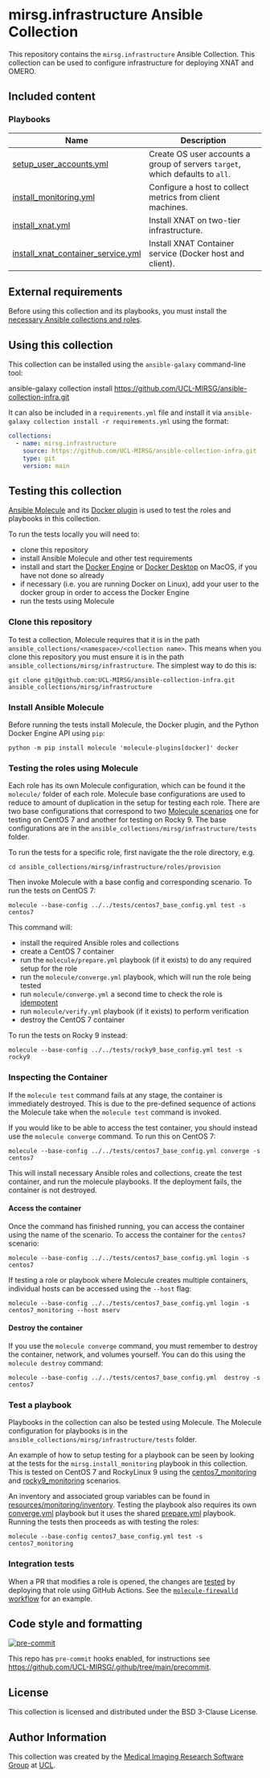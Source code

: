 # mirsg.infrastructure Ansible Collection

This repository contains the `mirsg.infrastructure` Ansible Collection. This
collection can be used to configure infrastructure for deploying XNAT and OMERO.

## Included content

### Playbooks

| Name                                                                               | Description                                                                   |
| ---------------------------------------------------------------------------------- | ----------------------------------------------------------------------------- |
| [setup_user_accounts.yml](playbooks/setup_user_accounts.yml)                       | Create OS user accounts a group of servers `target`, which defaults to `all`. |
| [install_monitoring.yml](playbooks/install_monitoring.yml)                         | Configure a host to collect metrics from client machines.                     |
| [install_xnat.yml](playbooks/install_xnat.yml)                                     | Install XNAT on two-tier infrastructure.                                      |
| [install_xnat_container_service.yml](playbooks/install_xnat_container_service.yml) | Install XNAT Container service (Docker host and client).                      |

## External requirements

Before using this collection and its playbooks, you must install the [necessary
Ansible collections and roles](meta/requirements.yml).

## Using this collection

This collection can be installed using the `ansible-galaxy` command-line tool:

ansible-galaxy collection install
https://github.com/UCL-MIRSG/ansible-collection-infra.git

It can also be included in a `requirements.yml` file and install it via
`ansible-galaxy collection install -r requirements.yml` using the format:

```yaml
collections:
  - name: mirsg.infrastructure
    source: https://github.com/UCL-MIRSG/ansible-collection-infra.git
    type: git
    version: main
```

## Testing this collection

[Ansible Molecule](https://ansible.readthedocs.io/projects/molecule/) and its
[Docker plugin](https://github.com/ansible-community/molecule-plugins) is used
to test the roles and playbooks in this collection.

To run the tests locally you will need to:

- clone this repository
- install Ansible Molecule and other test requirements
- install and start the [Docker Engine](https://docs.docker.com/engine/install/)
  or [Docker Desktop](https://www.docker.com/products/docker-desktop/) on MacOS,
  if you have not done so already
- if necessary (i.e. you are running Docker on Linux), add your user to the
  docker group in order to access the Docker Engine
- run the tests using Molecule

### Clone this repository

To test a collection, Molecule requires that it is in the path
`ansible_collections/<namespace>/<collection name>`. This means when you clone
this repository you must ensure it is in the path
`ansible_collections/mirsg/infrastructure`. The simplest way to do this is:

```shell
git clone git@github.com:UCL-MIRSG/ansible-collection-infra.git ansible_collections/mirsg/infrastructure
```

### Install Ansible Molecule

Before running the tests install Molecule, the Docker plugin, and the Python
Docker Engine API using `pip`:

```shell
python -m pip install molecule 'molecule-plugins[docker]' docker
```

### Testing the roles using Molecule

Each role has its own Molecule configuration, which can be found it the `molecule/`
folder of each role. Molecule base configurations are used to reduce to amount
of duplication in the setup for testing each role. There are two base configurations
that correspond to two [Molecule
scenarios](https://ansible.readthedocs.io/projects/molecule/getting-started/#molecule-scenarios)
one for testing on CentOS 7 and another for testing on Rocky 9. The base configurations
are in the `ansible_collections/mirsg/infrastructure/tests` folder.

To run the tests for a specific role, first navigate the the role directory, e.g.

```shell
cd ansible_collections/mirsg/infrastructure/roles/provision
```

Then invoke Molecule with a base config and corresponding scenario. To run the
tests on CentOS 7:

```shell
molecule --base-config ../../tests/centos7_base_config.yml test -s centos7
```

This command will:

- install the required Ansible roles and collections
- create a CentOS 7 container
- run the `molecule/prepare.yml` playbook (if it exists) to do any required
  setup for the role
- run the `molecule/converge.yml` playbook, which will run
  the role being tested
- run `molecule/converge.yml` a second time to check the
  role is
  [idempotent](https://docs.ansible.com/ansible/latest/reference_appendices/glossary.html#term-Idempotency)
- run `molecule/verify.yml` playbook (if it exists) to perform verification
- destroy the CentOS 7 container

To run the tests on Rocky 9 instead:

```shell
molecule --base-config ../../tests/rocky9_base_config.yml test -s rocky9
```

### Inspecting the Container

If the `molecule test` command fails at any stage, the container is immediately
destroyed. This is due to the pre-defined sequence of actions the Molecule take
when the `molecule test` command is invoked.

If you would like to be able to access the test container, you should instead
use the `molecule converge` command. To run this on CentOS 7:

```shell
molecule --base-config ../../tests/centos7_base_config.yml converge -s centos7
```

This will install necessary Ansible roles and collections, create the test
container, and run the molecule playbooks. If the deployment fails, the
container is not destroyed.

#### Access the container

Once the command has finished running, you can access the container using the
name of the scenario. To access the container for the `centos7` scenario:

```shell
molecule --base-config ../../tests/centos7_base_config.yml login -s centos7
```

If testing a role or playbook where Molecule creates multiple containers,
individual hosts can be accessed using the `--host` flag:

```shell
molecule --base-config ../../tests/centos7_base_config.yml login -s centos7_monitoring --host mserv
```

#### Destroy the container

If you use the `molecule converge` command, you must remember to destroy the
container, network, and volumes yourself. You can do this using the `molecule
destroy` command:

```shell
molecule --base-config ../../tests/centos7_base_config.yml  destroy -s centos7
```

### Test a playbook

Playbooks in the collection can also be tested using Molecule. The Molecule
configuration for playbooks is in the
`ansible_collections/mirsg/infrastructure/tests` folder.

An example of how to setup testing for a playbook can be seen by looking at
the tests for the `mirsg.install_monitoring` playbook in this collection.
This is tested on CentOS 7 and RockyLinux 9 using the
[centos7_monitoring](./tests/molecule/centos7_monitoring/) and
[rocky9_monitoring](./tests/molecule/rocky9_monitoring/) scenarios.

An inventory
and associated group variables can be found in
[resources/monitoring/inventory](./tests/molecule/resources/monitoring/inventory/).
Testing the playbook also requires its own
[converge.yml](./tests/molecule/resources/monitoring/converge.yml) playbook but
it uses the shared [prepare.yml](./tests/molecule/resources/shared/prepare.yml)
playbook. Running the tests then proceeds as with testing the roles:

```shell
molecule --base-config centos7_base_config.yml test -s centos7_monitoring
```

### Integration tests

When a PR that modifies a role is opened, the changes are
[tested](.github/workflows/) by deploying that role using GitHub Actions. See
the [`molecule-firewalld` workflow](.github/workflows/molecule-firewalld.yml)
for an example.

## Code style and formatting

[![pre-commit](https://img.shields.io/badge/pre--commit-enabled-brightgreen?logo=pre-commit&logoColor=white)](https://github.com/pre-commit/pre-commit)

This repo has `pre-commit` hooks enabled, for instructions see
<https://github.com/UCL-MIRSG/.github/tree/main/precommit>.

## License

This collection is licensed and distributed under the BSD 3-Clause License.

## Author Information

This collection was created by the [Medical Imaging Research Software
Group](https://www.ucl.ac.uk/advanced-research-computing/expertise/research-software-development/medical-imaging-research-software-group)
at [UCL](https://www.ucl.ac.uk/).
